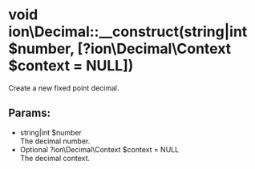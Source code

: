 # void ion\Decimal::__construct(string|int $number, [?ion\Decimal\Context $context = NULL])

Create a new fixed point decimal.






## Params:

* string|int $number  
   The decimal number.
* Optional ?ion\Decimal\Context $context = NULL  
   The decimal context.


